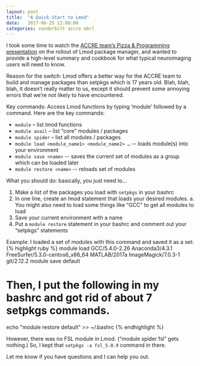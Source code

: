 ```yaml
---
layout: post
title:  "A Quick-Start to Lmod"
date:   2017-06-25 12:00:00
categories: vanderbilt accre ebrl
---
```


I took some time to watch the [ACCRE team’s Pizza & Programming presentation](https://www.youtube.com/watch?v=La92_3hcw-k&index=4&list=PL8Q6Imidwz82Lk37fjv0ImSqsOjTwuKsZ) on the rollout of Lmod package manager, and wanted to provide a high-level summary and cookbook for what typical neuroimaging users will need to know.

Reason for the switch: Lmod offers a better way for the ACCRE team to build and manage packages than setpkgs which is 17 years old. Blah, blah, blah, it doesn’t really matter to us, except it should prevent some annoying errors that we’re not likely to have encountered.

Key commands: Access Lmod functions by typing ‘module’ followed by a command. Here are the key commands:

-	`module` – list lmod functions
-	`module avail` – list “core” modules / packages
-	`module spider` – list all modules / packages
-	`module load <module_name1> <module_name2> …` -- loads module(s) into your environment
-	`module save <name>` -- saves the current set of modules as a group which can be loaded later
-	`module restore <name>` -- reloads set of modules

What you should do: basically, you just need to…
1.	Make a list of the packages you load with `setpkgs` in your bashrc
2.	In one line, create an lmod statement that loads your desired modules.
a.	You might also need to load some things like “GCC” to get all modules to load
3.	Save your current environment with a name
4.	Put a `module restore` statement in your bashrc and comment out your “setpkgs” statements

Example: I loaded a set of modules with this command and saved it as a set:
{% highlight ruby %}
module load  GCC/5.4.0-2.26 Anaconda3/4.3.1 FreeSurfer/5.3.0-centos6_x86_64  MATLAB/2017a  ImageMagick/7.0.3-1  git/2.12.2
module save default

# Then, I put the following in my bashrc and got rid of about 7 setpkgs commands.
echo "module restore default" >> ~/.bashrc
{% endhighlight %}

However, there was no FSL module in Lmod. (“module spider fsl” gets nothing.) So, I kept that `setpkgs -a fsl_5.0.9` command in there.

Let me know if you have questions and I can help you out.
